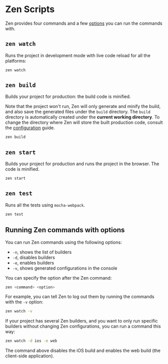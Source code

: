 # Zen Scripts

Zen provides four commands and a few [options](#running-zen-commands-with-options) you can run the commands with.

## `zen watch`

Runs the project in development mode with live code reload for all the platforms:

```bash
zen watch
```

## `zen build`

Builds your project for production: the build code is minified.

Note that the project won't run, Zen will only generate and minify the build, and also save the generated files under
the `build` directory. The `build` directory is automatically created under the **current working directory**. To change
the directory where Zen will store the built production code, consult the [configuration] guide.

```bash
zen build
```

## `zen start`

Builds your project for production and runs the project in the browser. The code is minified.

```bash
zen start
```

## `zen test`

Runs all the tests using `mocha-webpack`.

```bash
zen test
```

## Running Zen commands with options

You can run Zen commands using the following options:

* `-n`, shows the list of builders
* `-d`, disables builders
* `-e`, enables builders
* `-v`, shows generated configurations in the console

You can specify the option after the Zen command:

```bash
zen <command> <option>
```

For example, you can tell Zen to log out them by running the commands with the `-v` option:

```bash
zen watch -v
```

If your project has several Zen builders, and you want to only run specific builders without changing Zen
configurations, you can run a command this way:

```bash
zen watch -d ios -e web
```

The command above disables the iOS build and enables the web build (the client-side application).

[configuration]: https://github.com/sysgears/larix/blob/master/packages/zen/docs/configuration.md#buildDir
